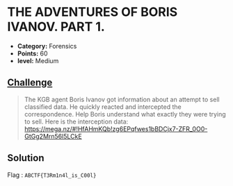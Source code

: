 

# THE ADVENTURES OF BORIS IVANOV. PART 1.

* **Category:** Forensics
* **Points:** 60
* **level:** Medium


## [Challenge](https://ctflearn.com/problems/373)

> The KGB agent Boris Ivanov got information about an attempt to sell classified data. He quickly reacted and intercepted the correspondence. Help Boris understand what exactly they were trying to sell. Here is the interception data:
>  https://mega.nz/#!HfAHmKQb!zg6EPqfwes1bBDCjx7-ZFR_0O0-GtGg2Mrn56l5LCkE

## Solution




Flag : ```ABCTF{T3Rm1n4l_is_C00l} ```

